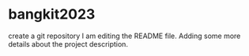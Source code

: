 # bangkit2023
create a git repository
I am editing the README file. Adding some more details about the project description.
